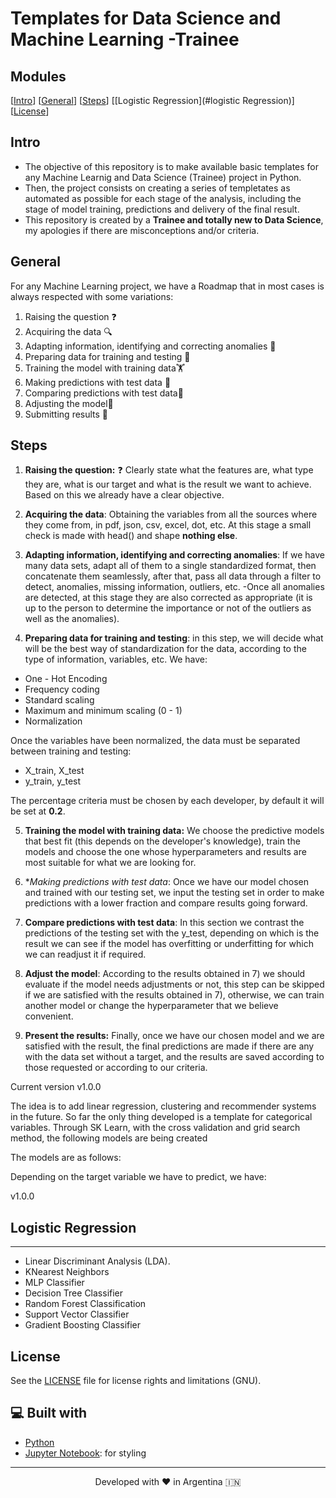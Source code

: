 # Templates for Data Science and Machine Learning -Trainee

## Modules
[[Intro](#intro)]
[[General](#general)]
[[Steps](#steps)]
[[Logistic Regression](#logistic Regression)]
[[License](#license)]


## Intro

* The objective of this repository is to make available basic templates for any Machine Learnig and Data Science (Trainee) project in Python.
* Then, the project consists on creating a series of templetates as automated as possible for each stage of the analysis, including the stage of model training, predictions and delivery of the final result.
* This repository is created by a **Trainee and totally new to Data Science**, my apologies if there are misconceptions and/or criteria.

## General

For any Machine Learning project, we have a Roadmap that in most cases is always respected with some variations:

 1) Raising the question ❓
 2) Acquiring the data 🔍
 3) Adapting information, identifying and correcting anomalies 🔧
 4) Preparing data for training and testing 🏃
 5) Training the model with training data🏋️
 6) Making predictions with test data 🤔
 7) Comparing predictions with test data📝
 8) Adjusting the model🔨
 9) Submitting results 🌟

## Steps 

1) **Raising the question:** ❓ Clearly state what the features are, what type they are, what is our target and what is the result we want to achieve. Based on this we already have a clear objective.

2) **Acquiring the data**: Obtaining the variables from all the sources where they come from, in pdf, json, csv, excel, dot, etc. At this stage a small check is made with head() and shape **nothing else**.

3) **Adapting information, identifying and correcting anomalies**: If we have many data sets, adapt all of them to a single standardized format, then concatenate them seamlessly, after that, pass all data through a filter to detect, anomalies, missing information, outliers, etc. 
-Once all anomalies are detected, at this stage they are also corrected as appropriate (it is up to the person to determine the importance or not of the outliers as well as the anomalies).

4) **Preparing data for training and testing**: in this step, we will decide what will be the best way of standardization for the data, according to the type of information, variables, etc. We have:
* One - Hot Encoding
* Frequency coding
* Standard scaling 
* Maximum and minimum scaling (0 - 1)
* Normalization

Once the variables have been normalized, the data must be separated between training and testing:

* X_train, X_test
* y_train, y_test

The percentage criteria must be chosen by each developer, by default it will be set at **0.2**.

5) **Training the model with training data:** We choose the predictive models that best fit (this depends on the developer's knowledge), train the models and choose the one whose hyperparameters and results are most suitable for what we are looking for.

6) **Making predictions with test data*: Once we have our model chosen and trained with our testing set, we input the testing set in order to make predictions with a lower fraction and compare results going forward.

7) **Compare predictions with test data**: In this section we contrast the predictions of the testing set with the y_test, depending on which is the result we can see if the model has overfitting or underfitting for which we can readjust it if required.

8) **Adjust the model**: According to the results obtained in 7) we should evaluate if the model needs adjustments or not, this step can be skipped if we are satisfied with the results obtained in 7), otherwise, we can train another model or change the hyperparameter that we believe convenient.


9) **Present the results:** Finally, once we have our chosen model and we are satisfied with the result, the final predictions are made if there are any with the data set without a target, and the results are saved according to those requested or according to our criteria.


Current version v1.0.0


The idea is to add linear regression, clustering and recommender systems in the future. So far the only thing developed is a template for categorical variables. Through SK Learn, with the cross validation and grid search method, the following models are being created

The models are as follows:

Depending on the target variable we have to predict, we have:

v1.0.0


## Logistic Regression
-------------------------------------------------------------

* Linear Discriminant Analysis (LDA).
* KNearest Neighbors
* MLP Classifier
* Decision Tree Classifier
* Random Forest Classification
* Support Vector Classifier
* Gradient Boosting Classifier

## License

See the [LICENSE](LICENSE) file for license rights and limitations (GNU).

## 💻 Built with

- [Python](https://python.org/)
- [Jupyter Notebook](https://jupyter.org/): for styling

<hr>
<p align="center">
Developed with ❤️ in Argentina 🇮🇳 
</p>

